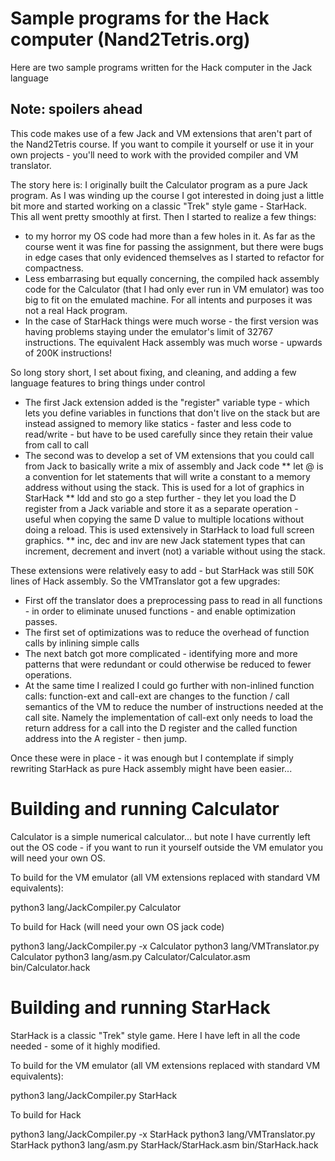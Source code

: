 # Sample programs for the Hack computer (Nand2Tetris.org)

Here are two sample programs written for the Hack computer in the Jack language

## Note: spoilers ahead

This code makes use of a few Jack and VM extensions that aren't part of the Nand2Tetris course. If you want to compile it yourself or use it in your own projects - you'll need to work with the provided compiler and VM translator.

The story here is: I originally built the Calculator program as a pure Jack program. As I was winding up the course I got interested in doing just a little bit more and started working on a classic "Trek" style game - StarHack. This all went pretty smoothly at first. Then I started to realize a few things:

  * to my horror my OS code had more than a few holes in it. As far as the course went it was fine for passing the assignment, but there were bugs in edge cases that only evidenced themselves as I started to refactor for compactness.
  * Less embarrasing but equally concerning, the compiled hack assembly code for the Calculator (that I had only ever run in VM emulator) was too big to fit on the emulated machine. For all intents and purposes it was not a real Hack program.
  * In the case of StarHack things were much worse - the first version was having problems staying under the emulator's limit of 32767 instructions. The equivalent Hack assembly was much worse - upwards of 200K instructions!

So long story short, I set about fixing, and cleaning, and adding a few language features to bring things under control

  * The first Jack extension added is the "register" variable type - which lets you define variables in functions that don't live on the stack but are instead assigned to memory like statics - faster and less code to read/write - but have to be used carefully since they retain their value from call to call
  * The second was to develop a set of VM extensions that you could call from Jack to basically write a mix of assembly and Jack code 
  ** let @ is a convention for let statements that will write a constant to a memory address without using the stack. This is used for a lot of graphics in StarHack
  ** ldd and sto go a step further - they let you load the D register from a Jack variable and store it as a separate operation - useful when copying the same D value to multiple locations without doing a reload. This is used extensively in StarHack to load full screen graphics.
  ** inc, dec and inv are new Jack statement types that can increment, decrement and invert (not) a variable without using the stack. 

These extensions were relatively easy to add - but StarHack was still 50K lines of Hack assembly. So the VMTranslator got a few upgrades:

* First off the translator does a preprocessing pass to read in all functions - in order to eliminate unused functions - and enable optimization passes.
* The first set of optimizations was to reduce the overhead of function calls by inlining simple calls 
* The next batch got more complicated - identifying more and more patterns that were redundant or could otherwise be reduced to fewer operations.
* At the same time I realized I could go further with non-inlined function calls: function-ext and call-ext are changes to the function / call semantics of the VM to reduce the number of instructions needed at the call site. Namely the implementation of call-ext only needs to load the return address for a call into the D register and the called function address into the A register - then jump.

Once these were in place - it was enough but I contemplate if simply rewriting StarHack as pure Hack assembly might have been easier...

# Building and running Calculator

Calculator is a simple numerical calculator... but note I have currently left out the OS code - if you want to run it yourself outside the VM emulator you will need your own OS.

To build for the VM emulator (all VM extensions replaced with standard VM equivalents):

python3 lang/JackCompiler.py Calculator

To build for Hack (will need your own OS jack code)

python3 lang/JackCompiler.py -x Calculator
python3 lang/VMTranslator.py Calculator
python3 lang/asm.py Calculator/Calculator.asm bin/Calculator.hack

# Building and running StarHack

StarHack is a classic "Trek" style game. Here I have left in all the code needed - some of it highly modified.

To build for the VM emulator (all VM extensions replaced with standard VM equivalents):

python3 lang/JackCompiler.py StarHack

To build for Hack 

python3 lang/JackCompiler.py -x StarHack
python3 lang/VMTranslator.py StarHack
python3 lang/asm.py StarHack/StarHack.asm bin/StarHack.hack
